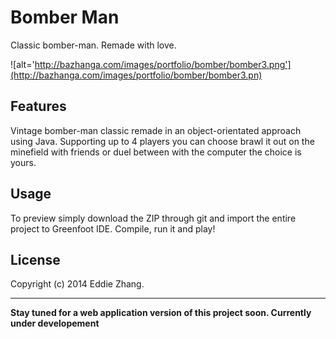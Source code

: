 Bomber Man
===========

Classic bomber-man. Remade with love.

![alt='http://bazhanga.com/images/portfolio/bomber/bomber3.png'](http://bazhanga.com/images/portfolio/bomber/bomber3.pn)

Features
------------

Vintage bomber-man classic remade in an object-orientated approach using Java. Supporting up to 4 players you can choose brawl it 
out on the minefield with friends or duel between with the computer the choice is yours. 

Usage
------------

To preview simply download the ZIP through git and import the entire project to Greenfoot IDE. Compile, run it and play! 

License
-------------
Copyright (c) 2014 Eddie Zhang.

_________________________
**Stay tuned for a web application version of this project soon. Currently under developement**
